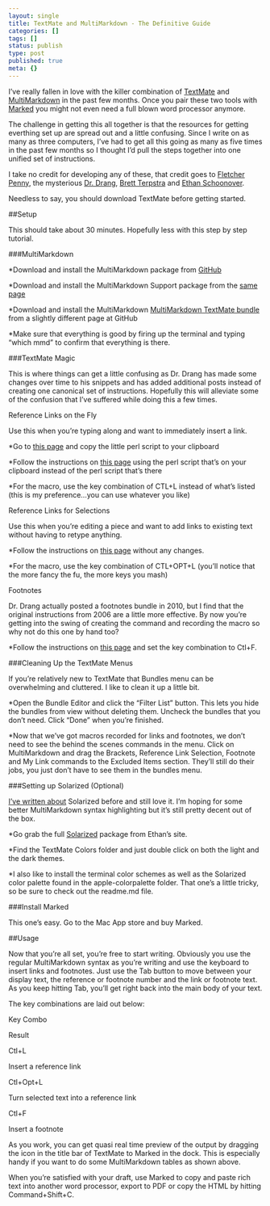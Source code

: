 ```yaml
---
layout: single
title: TextMate and MultiMarkdown - The Definitive Guide
categories: []
tags: []
status: publish
type: post
published: true
meta: {}
---
```

I’ve really fallen in love with the killer combination of 
[TextMate](http://macromates.com/) and 
[MultiMarkdown](http://fletcherpenney.net/multimarkdown/) in the past few months. Once you pair these two tools with 
[Marked](http://markedapp.com/) you might not even need a full blown word processor anymore.


The challenge in getting this all together is that the resources for getting everthing set up are spread out and a little confusing. Since I write on as many as three computers, I’ve had to get all this going as many as five times in the past few months so I thought I’d pull the steps together into one unified set of instructions.


I take no credit for developing any of these, that credit goes to 
[Fletcher Penny](http://fletcherpenney.net/), the mysterious 
[Dr. Drang](http://www.leancrew.com/all-this/), 
[Brett Terpstra](http://brettterpstra.com/about/) and 
[Ethan Schoonover](http://ethanschoonover.com/).


Needless to say, you should download TextMate before getting started.


##Setup



This should take about 30 minutes. Hopefully less with this step by step tutorial.


###MultiMarkdown



*Download and install the MultiMarkdown package from 
[GitHub](https://github.com/fletcher/peg-multimarkdown/downloads/)


*Download and install the MultiMarkdown Support package from the 
[same page](https://github.com/fletcher/peg-multimarkdown/downloads/)


*Download and install the MultiMarkdown 
[MultiMarkdown TextMate bundle](https://github.com/fletcher/markdown.tmbundle) from a slightly different page at GitHub


*Make sure that everything is good by firing up the terminal and typing “which mmd” to confirm that everything is there.


###TextMate Magic



This is where things can get a little confusing as Dr. Drang has made some changes over time to his snippets and has added additional posts instead of creating one canonical set of instructions. Hopefully this will alleviate some of the confusion that I’ve suffered while doing this a few times.


Reference Links on the Fly


Use this when you’re typing along and want to immediately insert a link.


*Go to 
[this page](http://www.leancrew.com/all-this/2006/03/new-and-improved-textmate-and-markdown-links/) and copy the little perl script to your clipboard


*Follow the instructions on 
[this page](http://www.leancrew.com/all-this/2006/02/textmate-and-links-again/) using the perl script that’s on your clipboard 
instead of the perl script that’s there


*For the macro, use the key combination of CTL+L instead of what’s listed (this is my preference…you can use whatever you like)


Reference Links for Selections


Use this when you’re editing a piece and want to add links to existing text without having to retype anything.


*Follow the instructions on 
[this page](http://www.leancrew.com/all-this/2006/03/markdown-links-in-textmate-the-final-frontier/) without any changes.


*For the macro, use the key combination of CTL+OPT+L (you’ll notice that the more fancy the fu, the more keys you mash)


Footnotes


Dr. Drang actually posted a footnotes bundle in 2010, but I find that the original instructions from 2006 are a little more effective. By now you’re getting into the swing of creating the command and recording the macro so why not do this one by hand too?


*Follow the instructions on 
[this page](http://www.leancrew.com/all-this/2006/05/multimarkdown-footnotes-in-textmate/) and set the key combination to Ctl+F.


###Cleaning Up the TextMate Menus



If you’re relatively new to TextMate that Bundles menu can be overwhelming and cluttered. I like to clean it up a little bit.


*Open the Bundle Editor and click the “Filter List” button. This lets you hide the bundles from view without deleting them. Uncheck the bundles that you don’t need. Click “Done” when you’re finished.


*Now that we’ve got macros recorded for links and footnotes, we don’t need to see the behind the scenes commands in the menu. Click on MultiMarkdown and drag the Brackets, Reference Link Selection, Footnote and My Link commands to the Excluded Items section. They’ll still do their jobs, you just don’t have to see them in the bundles menu.


###Setting up Solarized (Optional)



[I’ve written about](http://bitninja.org/blog/2011/04/23/thing-of-the-week-the-solarized-color-scheme/) Solarized before and still love it. I’m hoping for some better MultiMarkdown syntax highlighting but it’s still pretty decent out of the box.


*Go grab the full 
[Solarized](http://ethanschoonover.com/solarized) package from Ethan’s site.


*Find the TextMate Colors folder and just double click on both the light and the dark themes.


*I also like to install the terminal color schemes as well as the Solarized color palette found in the apple-colorpalette folder. That one’s a little tricky, so be sure to check out the readme.md file.


###Install Marked



This one’s easy. Go to the Mac App store and buy Marked.


##Usage



Now that you’re all set, you’re free to start writing. Obviously you use the regular MultiMarkdown syntax as you’re writing and use the keyboard to insert links and footnotes. Just use the Tab button to move between your display text, the reference or footnote number and the link or footnote text. As you keep hitting Tab, you’ll get right back into the main body of your text.


The key combinations are laid out below:


Key Combo

    
Result

  
Ctl+L

    
Insert a reference link

  
Ctl+Opt+L

    
Turn selected text into a reference link

  
Ctl+F

    
Insert a footnote


As you work, you can get quasi real time preview of the output by dragging the icon in the title bar of TextMate to Marked in the dock. This is especially handy if you want to do some MultiMarkdown tables as shown above.


When you’re satisfied with your draft, use Marked to copy and paste rich text into another word processor, export to PDF or copy the HTML by hitting Command+Shift+C.
